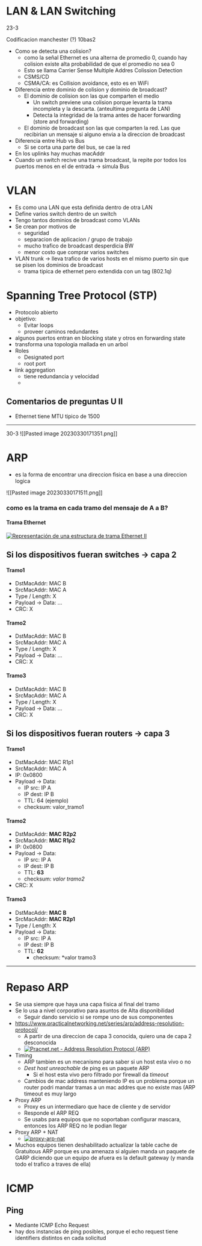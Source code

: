 
# LAN & LAN Switching
23-3

Codificacion manchester (?) 10bas2

- Como se detecta una colision?
	- como la señal Ethernet es una alterna de promedio 0, cuando hay colision existe alta probabilidad de que el promedio no sea 0
	- Esto se llama Carrier Sense Multiple Addres Colission Detection
	- CSMS/CD
	- CSMA/CA: es Collision avoidance, esto es en WiFi
- Diferencia entre dominio de colision y dominio de broadcast?
	- El dominio de colision son las que comparten el medio
		- Un switch previene una colision porque levanta la trama incompleta y la descarta. (anteultima pregunta de LAN)
		- Detecta la integridad de la trama antes de hacer forwarding (store and forwarding)
	- El dominio de broadcast son las que comparten la red. Las que recibirian un mensaje si alguno envia a la direccion de broadcast
- Diferencia entre Hub vs Bus
	- Si se corta una parte del bus, se cae la red
- En los uplinks hay muchas macAddr
- Cuando un switch recive una trama broadcast, la repite por todos los puertos menos en el de entrada -> simula Bus

# VLAN
- Es como una LAN que esta definida dentro de otra LAN
- Define varios switch dentro de un switch
- Tengo tantos dominios de broadcast como VLANs
- Se crean por motivos de 
	- seguridad
	- separacion de aplicacion / grupo de trabajo
	- mucho trafico de broadcast desperdicia BW
	- menor costo que comprar varios switches 
- VLAN trunk -> lleva trafico de varios hosts en el mismo puerto sin que se pisen los dominios de broadcast
	- trama tipica de ethernet pero extendida con un tag (802.1q)

# Spanning Tree Protocol (STP)

- Protocolo abierto
- objetivo: 
	- Evitar loops
	- proveer caminos redundantes
- algunos puertos entran en blocking state y otros en forwarding state
- transforma una topologia mallada en un arbol
- Roles
	- Designated port
	- root port
- link aggregation
	- tiene redundancia y velocidad
	- 
## Comentarios de preguntas U II

- Ethernet tiene MTU tipico de 1500

---
30-3
![[Pasted image 20230330171351.png]]
# ARP

- es la forma de encontrar una direccion fisica en base a una direccion logica

![[Pasted image 20230330171511.png]]

### como es la trama en cada tramo del mensaje de A a B?

#### Trama Ethernet
[![Representación de una estructura de trama Ethernet II](https://www.ionos.mx/digitalguide/fileadmin/DigitalGuide/Screenshots_2018/EN-ethernet-frame-structure.jpg "Representación de una estructura de trama Ethernet II")](https://www.ionos.mx/digitalguide/fileadmin/DigitalGuide/Screenshots_2018/EN-ethernet-frame-structure.jpg)

## Si los dispositivos fueran switches -> capa 2
#### Tramo1
- DstMacAddr: MAC B
- SrcMacAddr: MAC A
- Type / Length: X
- Payload -> Data: ...
- CRC: X

#### Tramo2
- DstMacAddr: MAC B
- SrcMacAddr: MAC A
- Type / Length: X
- Payload -> Data: ...
- CRC: X

#### Tramo3
- DstMacAddr: MAC B
- SrcMacAddr: MAC A
- Type / Length: X
- Payload -> Data: ...
- CRC: X

## Si los dispositivos fueran routers -> capa 3
#### Tramo1
- DstMacAddr: MAC R1p1
- SrcMacAddr: MAC A
- IP: 0x0800
- Payload -> Data:
	- IP src: IP A
	- IP dest: IP B
	- TTL: 64 (ejemplo)
	- checksum: valor_tramo1

#### Tramo2
- DstMacAddr: **MAC R2p2**
- SrcMacAddr: **MAC R1p2**
- IP: 0x0800
- Payload -> Data:
	- IP src: IP A
	- IP dest: IP B
	- TTL: **63** 
	- checksum: *valor tramo2*
- CRC: X

#### Tramo3
- DstMacAddr: **MAC B**
- SrcMacAddr: **MAC R2p1**
- Type / Length: X
- Payload -> Data: 
	- IP src: IP A
	- IP dest: IP B
	- TTL: **62** 
		- checksum: *valor tramo3


---
# Repaso ARP

- Se usa siempre que haya una capa fisica al final del tramo
- Se lo usa a nivel corporativo para asuntos de Alta disponibilidad
	- Seguir dando servicio si se rompe uno de sus componentes
- https://www.practicalnetworking.net/series/arp/address-resolution-protocol/
	- A partir de una direccion de capa 3 conocida, quiero una de capa 2 desconocida
	- [![Pracnet.net - Address Resolution Protocol (ARP)](https://www.practicalnetworking.net/wp-content/uploads/2017/01/traditional-arp-process.gif)](https://www.practicalnetworking.net/wp-content/uploads/2017/01/traditional-arp-process.gif)
- Timing
	- ARP tambien es un mecanismo para saber si un host esta vivo o no
	- *Dest host unreachable* de ping es un paquete ARP
		- Si el host esta vivo pero filtrado por firewall da *timeout*
	- Cambios de mac address manteniendo IP es un problema porque un router podri mandar tramas a un mac addres que no existe mas (ARP timeout es muy largo
- Proxy ARP
	- Proxy es un intermediaro que hace de cliente y de servidor
	- Responde el ARP REQ
	- Se usabs para equipos que no soportaban configurar mascara, entonces los ARP REQ no le podian llegar
- Proxy ARP + NAT 
	-  [![proxy-arp-nat](https://www.practicalnetworking.net/wp-content/uploads/2017/01/proxy-arp-nat.gif)](https://www.practicalnetworking.net/wp-content/uploads/2017/01/proxy-arp-nat.gif)
- Muchos equipos tienen deshabilitado actualizar la table cache de Gratuitous ARP porque es una amenaza si alguien manda un paquete de GARP diciendo que un equipo de afuera es la default gateway (y manda todo el trafico a traves de ella)

# ICMP

## Ping
- Mediante ICMP Echo Request
- hay dos instancias de ping posibles, porque el echo request tiene identifiers distintos en cada solicitud